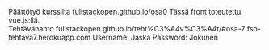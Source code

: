 Päättötyö kurssilta fullstackopen.github.io/osa0 Tässä front toteutettu vue.js:llä. Tehtävänanto fullstackopen.github.io/teht%C3%A4v%C3%A4t/#osa-7
fso-tehtava7.herokuapp.com
Username: Jaska
Password: Jokunen
